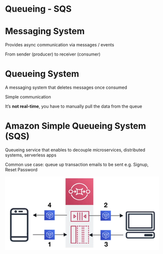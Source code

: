 # Queueing - SQS

# Messaging System

Provides async communication via messages / events

From sender (producer) to receiver (consumer)

# Queueing System

A messaging system that deletes messages once consumed

Simple communication

It’s **not real-time**, you have to manually pull the data from the queue

# Amazon Simple Queueing System (SQS)

Queueing service that enables to decouple microservices, distributed systems, serverless apps

Common use case: queue up transaction emails to be sent e.g. Signup, Reset Password

![Untitled](Queueing%20-%20SQS%20978466e7dacf474da1955596ef216cfd/Untitled.png)